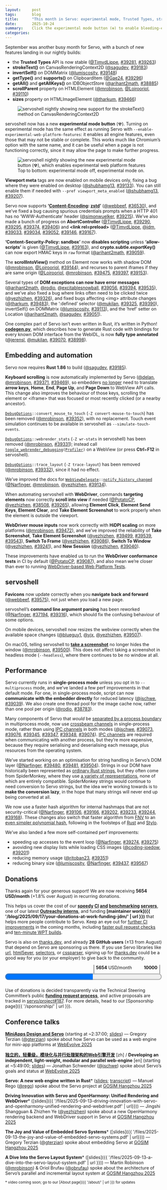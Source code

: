 ```yaml
---
layout:     post
tags:       blog
title:      "This month in Servo: experimental mode, Trusted Types, strokeText(), and more!"
date:       2025-10-24
summary:    Click the experimental mode button (☢) to enable bleeding-edge web platform features.
categories:
---
```


September was another busy month for Servo, with a bunch of new features landing in our nightly builds:

- the **Trusted Types** API is now stable ([@TimvdLippe](https://github.com/TimvdLippe), [#39281](https://github.com/servo/servo/pull/39281), [#39263](https://github.com/servo/servo/pull/39263))
- **strokeText()** on CanvasRenderingContext2D ([@sagudev](https://github.com/sagudev), [#39183](https://github.com/servo/servo/pull/39183))
- **invertSelf()** on DOMMatrix ([@lumiscosity](https://github.com/lumiscosity), [#39148](https://github.com/servo/servo/pull/39148))
- **getType()** and **supports()** on ClipboardItem ([@Gae24](https://github.com/Gae24), [#39296](https://github.com/servo/servo/pull/39296))
- **getAll()** and **getAllKeys()** on IDBObjectStore ([@arihant2math](https://github.com/arihant2math), [#38885](https://github.com/servo/servo/pull/38885))
- **scrollParent** property on HTMLElement ([@mrobinson](https://github.com/mrobinson), [@Loirooriol](https://github.com/Loirooriol), [#39110](https://github.com/servo/servo/pull/39110))
- **sizes** property on HTMLImageElement ([@tharkum](https://github.com/tharkum), [#39466](https://github.com/servo/servo/pull/39466))

<figure>
    <img src="{{ '/img/blog/2025-10-diffie.jpg' | url }}" alt="servoshell nightly showing new support for the strokeText() method on CanvasRenderingContext2D">
</figure>

servoshell now has a new **experimental mode button** (☢).
Turning on experimental mode has the same effect as running Servo with `--enable-experimental-web-platform-features`: it enables all engine features, even those that may not be stable or complete.
This works much like Chromium’s option with the same name, and it can be useful when a page is not functioning correctly, since it may allow the page to make further progress.

<figure>
    <img src="{{ '/img/blog/2025-10-experimental.png' | url }}" alt="servoshell nightly showing the new experimental mode button (☢), which enables experimental web platform features">
    <figcaption>Top to bottom: experimental mode off, experimental mode on.</figcaption>
</figure>

**Viewport meta** tags are now enabled on mobile devices only, fixing a bug where they were enabled on desktop ([@shubhamg13](https://github.com/shubhamg13), [#39133](https://github.com/servo/servo/pull/39133)).
You can still enable them if needed with `--pref viewport_meta_enabled` ([@shubhamg13](https://github.com/shubhamg13), [#39207](https://github.com/servo/servo/pull/39207)).

Servo now supports **‘[Content-Encoding](https://developer.mozilla.org/en-US/docs/Web/HTTP/Reference/Headers/Content-Encoding): [zstd](https://en.wikipedia.org/wiki/Zstd)’** ([@webbeef](https://github.com/webbeef), [#36530](https://github.com/servo/servo/pull/36530)), and we’ve fixed a bug causing spurious credentials prompts when a HTTP 401 has no ‘WWW-Authenticate’ header ([@simonwuelker](https://github.com/simonwuelker), [#39215](https://github.com/servo/servo/pull/39215)).
We’ve also made a bunch of progress on **AbortController** ([@TimvdLippe](https://github.com/TimvdLippe), [#39290](https://github.com/servo/servo/pull/39290), [#39295](https://github.com/servo/servo/pull/39295), [#39374](https://github.com/servo/servo/pull/39374), [#39406](https://github.com/servo/servo/pull/39406)) and **&lt;link rel=preload>** ([@TimvdLippe](https://github.com/TimvdLippe), [@jdm](https://github.com/jdm), [#39033](https://github.com/servo/servo/pull/39033), [#39034](https://github.com/servo/servo/pull/39034), [#39052](https://github.com/servo/servo/pull/39052), [#39146](https://github.com/servo/servo/pull/39146), [#39167](https://github.com/servo/servo/pull/39167)).

**‘Content-Security-Policy: sandbox’** now **disables scripting** unless **‘allow-scripts’** is given ([@TimvdLippe](https://github.com/TimvdLippe), [#39163](https://github.com/servo/servo/pull/39163)), and **crypto.subtle.exportKey()** can now export HMAC keys in `raw` format ([@arihant2math](https://github.com/arihant2math), [#39059](https://github.com/servo/servo/pull/39059)).

The **scrollIntoView()** method on Element now works with shadow DOM ([@mrobinson](https://github.com/mrobinson), [@Loirooriol](https://github.com/Loirooriol), [#39144](https://github.com/servo/servo/pull/39144)), and recurses to parent iframes if they are same origin ([@Loirooriol](https://github.com/Loirooriol), [@mrobinson](https://github.com/mrobinson), [#39475](https://github.com/servo/servo/pull/39475), [#39397](https://github.com/servo/servo/pull/39397), [#39153](https://github.com/servo/servo/pull/39153)).

Several types of **DOM exceptions can now have error messages** ([@arihant2math](https://github.com/arihant2math), [@rodio](https://github.com/rodio), [@excitablesnowball](https://github.com/excitablesnowball), [#39056](https://github.com/servo/servo/pull/39056), [#39394](https://github.com/servo/servo/pull/39394), [#39535](https://github.com/servo/servo/pull/39535)), and we’ve also fixed a bug where links often need to be clicked twice ([@yezhizhen](https://github.com/yezhizhen), [#39326](https://github.com/servo/servo/pull/39326)), and fixed bugs affecting &lt;img> attribute changes ([@tharkum](https://github.com/tharkum), [#39483](https://github.com/servo/servo/pull/39483)), the ‘:defined’ selector ([@mukilan](https://github.com/mukilan), [#39325](https://github.com/servo/servo/pull/39325), [#39390](https://github.com/servo/servo/pull/39390)), invertSelf() on DOMMatrix ([@lumiscosity](https://github.com/lumiscosity), [#39113](https://github.com/servo/servo/pull/39113)), and the ‘href’ setter on Location ([@arihant2math](https://github.com/arihant2math), [@sagudev](https://github.com/sagudev), [#39051](https://github.com/servo/servo/pull/39051)).

One complex part of Servo isn’t even written in Rust, it’s written in Python!
[**codegen.py**](https://github.com/servo/servo/blob/25d3c5a157e781db8813071a5ba647463546d0cd/components/script_bindings/codegen/codegen.py), which describes how to generate Rust code with bindings for every known DOM interface from the WebIDL, is now **fully type annotated** ([@jerensl](https://github.com/jerensl), [@mukilan](https://github.com/mukilan), [#39070](https://github.com/servo/servo/pull/39070), [#38998](https://github.com/servo/servo/pull/38998)).

## Embedding and automation

Servo now requires **Rust 1.86** to build ([@sagudev](https://github.com/sagudev), [#39185](https://github.com/servo/servo/pull/39185)).

**Keyboard scrolling** is now automatically implemented by Servo ([@delan](https://github.com/delan), [@mrobinson](https://github.com/mrobinson), [#39371](https://github.com/servo/servo/pull/39371), [#39469](https://github.com/servo/servo/pull/39469)), so embedders [no longer](https://github.com/servo/servo/pull/39371/files#diff-24ced12025398fd76b233d19f4507362ae8b3848157577d8041effc4c4a229ae) need to translate **arrow keys**, **Home**, **End**, **Page Up**, and **Page Down** to WebView API calls.
This change also improves the behaviour of those keys, scrolling the element or &lt;iframe> that was focused or most recently clicked (or a nearby ancestor).

<code>[DebugOptions](https://doc.servo.org/servo_config/opts/struct.DebugOptions.html)::convert_mouse_to_touch</code> (`-Z convert-mouse-to-touch`) has been removed ([@mrobinson](https://github.com/mrobinson), [#39352](https://github.com/servo/servo/pull/39352)), with no replacement.
Touch event simulation continues to be available in servoshell as `--simulate-touch-events`.

<code>[DebugOptions](https://doc.servo.org/servo_config/opts/struct.DebugOptions.html)::webrender_stats</code> (`-Z wr-stats` in servoshell) has been removed ([@mrobinson](https://github.com/mrobinson), [#39331](https://github.com/servo/servo/pull/39331)); instead call <code>[toggle_webrender_debugging](https://doc.servo.org/servo/struct.WebView.html#method.toggle_webrender_debugging)([Profiler](https://doc.servo.org/servo/enum.WebRenderDebugOption.html#variant.Profiler))</code> on a WebView (or press **Ctrl**+**F12** in servoshell).

<code>[DebugOptions](https://doc.servo.org/servo_config/opts/struct.DebugOptions.html)::trace_layout</code> (`-Z trace-layout`) has been removed ([@mrobinson](https://github.com/mrobinson), [#39332](https://github.com/servo/servo/pull/39332)), since it had no effect.

We’ve improved the docs for <code>[WebViewDelegate](https://doc.servo.org/servo/trait.WebViewDelegate.html)::[notify_history_changed](https://doc.servo.org/servo/trait.WebViewDelegate.html#method.notify_history_changed)</code> ([@Narfinger](https://github.com/Narfinger), [@mrobinson](https://github.com/mrobinson), [@yezhizhen](https://github.com/yezhizhen), [#39134](https://github.com/servo/servo/pull/39134)).

When automating servoshell with **WebDriver**, commands **targeting elements** now correctly **scroll into view** if needed ([@PotatoCP](https://github.com/PotatoCP), [@yezhizhen](https://github.com/yezhizhen), [#38508](https://github.com/servo/servo/pull/38508), [#39265](https://github.com/servo/servo/pull/39265)), allowing **Element Click**, **Element Send Keys**, **Element Clear**, and **Take Element Screenshot** to work properly when the element is outside the viewport.

**WebDriver mouse inputs** now work correctly with **HiDPI scaling** on more platforms ([@mrobinson](https://github.com/mrobinson), [#39472](https://github.com/servo/servo/pull/39472)), and we’ve improved the reliability of **Take Screenshot**, **Take Element Screenshot** ([@yezhizhen](https://github.com/yezhizhen), [#39499](https://github.com/servo/servo/pull/39499), [#39539](https://github.com/servo/servo/pull/39539), [#39543](https://github.com/servo/servo/pull/39543)), **Switch To Frame** ([@yezhizhen](https://github.com/yezhizhen), [#39086](https://github.com/servo/servo/pull/39086)), **Switch To Window** ([@yezhizhen](https://github.com/yezhizhen), [#39241](https://github.com/servo/servo/pull/39241)), and **New Session** ([@yezhizhen](https://github.com/yezhizhen), [#39040](https://github.com/servo/servo/pull/39040)).

These improvements have enabled us to run the **WebDriver conformance tests** in CI by default ([@PotatoCP](https://github.com/PotatoCP), [#39087](https://github.com/servo/servo/pull/39087)), and also mean we’re closer than ever to running [WebDriver-based Web Platform Tests](https://web-platform-tests.org/writing-tests/testdriver.html).

## servoshell

**Favicons** now update correctly when you **navigate back and forward** ([@webbeef](https://github.com/webbeef), [#39575](https://github.com/servo/servo/pull/39575)), not just when you load a new page.

servoshell’s **command line argument parsing** has been reworked ([@Narfinger](https://github.com/Narfinger), [#37194](https://github.com/servo/servo/pull/37194), [#39316](https://github.com/servo/servo/pull/39316)), which should fix the confusing behaviour of some options.

On mobile devices, servoshell now resizes the webview correctly when the available space changes ([@blueguy1](https://github.com/blueguy1), [@yjx](https://github.com/yjx), [@yezhizhen](https://github.com/yezhizhen), [#39507](https://github.com/servo/servo/pull/39507)).

On macOS, telling servoshell to [**take a screenshot**](https://w3c.github.io/webdriver/#screen-capture) no longer hides the window ([@mrobinson](https://github.com/mrobinson), [#39500](https://github.com/servo/servo/pull/39500)).
This does not affect taking a screenshot in headless mode (`--headless`), where there continues to be no window at all.

## Performance

Servo currently runs in **single-process mode** unless you opt in to `--multiprocess` mode, and we’ve landed a few perf improvements in that default mode.
For one, in single-process mode, script can now **communicate with the embedder directly** for reduced latency ([@jschwe](https://github.com/jschwe), [#39039](https://github.com/servo/servo/pull/39039)).
We also create one thread pool for the image cache now, rather than one pool per origin ([@rodio](https://github.com/rodio), [#38783](https://github.com/servo/servo/pull/38783)).

Many components of Servo that *would* be [separated by a process boundary](https://book.servo.org/architecture/overview.html#architecture) in multiprocess mode, now use [crossbeam channels](https://docs.rs/crossbeam-channel/0.5.15/crossbeam_channel/) in single-process mode, rather than using [IPC channels](https://docs.rs/ipc-channel/0.20.2/ipc_channel/) in both modes ([@jschwe](https://github.com/jschwe), [#39073](https://github.com/servo/servo/pull/39073), [#39076](https://github.com/servo/servo/pull/39076), [#39345](https://github.com/servo/servo/pull/39345), [#39347](https://github.com/servo/servo/pull/39347), [#39348](https://github.com/servo/servo/pull/39348), [#39074](https://github.com/servo/servo/pull/39074)).
[IPC channels](https://docs.rs/ipc-channel/0.20.2/ipc_channel/) are required when communicating with another process, but they’re more expensive, because they require serialising and deserialising each message, plus resources from the operating system.

We’ve started working on an optimisation for string handling in Servo’s DOM layer ([@Narfinger](https://github.com/Narfinger), [#39480](https://github.com/servo/servo/pull/39480), [#39481](https://github.com/servo/servo/pull/39481), [#39504](https://github.com/servo/servo/pull/39504)).
Strings in our DOM have historically been represented as [ordinary Rust strings](https://doc.rust-lang.org/std/string/struct.String.html), but they often come from SpiderMonkey, where they use [a variety of representations](https://searchfox.org/firefox-main/rev/8e5d58cfed616cb90586c614e53d8ab1ffc8af27/js/src/vm/StringType.h#83), none of which are entirely compatible.
SpiderMonkey strings would continue to need conversion to Servo strings, but the idea we’re working towards is to **make the conversion lazy**, in the hope that many strings will never end up being converted at all.

We now use a faster hash algorithm for internal hashmaps that are not security-critical ([@Narfinger](https://github.com/Narfinger), [#39106](https://github.com/servo/servo/pull/39106), [#39166](https://github.com/servo/servo/pull/39166), [#39202](https://github.com/servo/servo/pull/39202), [#39233](https://github.com/servo/servo/pull/39233), [#39244](https://github.com/servo/servo/pull/39244), [#39168](https://github.com/servo/servo/pull/39168)).
These changes also switch that faster algorithm from [FNV](https://en.wikipedia.org/wiki/Fowler%E2%80%93Noll%E2%80%93Vo_hash_function) to an [even simpler polynomial hash](https://docs.rs/rustc-hash/2.1.1/rustc_hash/), following in the footsteps of [Rust](https://github.com/rust-lang/rust/pull/37229) and [Stylo](https://bugzilla.mozilla.org/show_bug.cgi?id=1477628).

We’ve also landed a few more self-contained perf improvements:
- speeding up accesses to the event loop ([@Narfinger](https://github.com/Narfinger), [#39274](https://github.com/servo/servo/pull/39274), [#39275](https://github.com/servo/servo/pull/39275))
- avoviding new display lists while loading CSS images ([@coding-joedow](https://github.com/coding-joedow), [#39201](https://github.com/servo/servo/pull/39201))
- reducing memory usage ([@ritoban23](https://github.com/ritoban23), [#39351](https://github.com/servo/servo/pull/39351))
- reducing binary size ([@lumiscosity](https://github.com/lumiscosity), [@Narfinger](https://github.com/Narfinger), [#39437](https://github.com/servo/servo/pull/39437), [#39567](https://github.com/servo/servo/pull/39567))

## Donations

Thanks again for your generous support!
We are now receiving **5654 USD/month** (+1.8% over August) in recurring donations.

This helps us cover the cost of our **[speedy](https://ci0.servo.org) [CI](https://ci1.servo.org) [and](https://ci2.servo.org) [benchmarking](https://ci3.servo.org) [servers](https://ci4.servo.org)**, one of our latest **[Outreachy interns](https://www.outreachy.org/alums/2025-06/#:~:text=Servo)**, and funding **[maintainer work]({{ '/blog/2025/09/17/your-donations-at-work-funding-jdm/' | url }})** that helps more people contribute to Servo.
Keep an eye out for [further CI improvements](https://github.com/servo/servo/issues/38141) in the coming months, including [faster pull request checks](https://github.com/servo/servo/pull/39900) and [ten-minute WPT builds](https://github.com/servo/ci-runners/issues/21).

Servo is also on [thanks.dev](https://thanks.dev), and already **28 GitHub users** (±13 from August) that depend on Servo are sponsoring us there.
If you use Servo libraries like [url](https://crates.io/crates/url/reverse_dependencies), [html5ever](https://crates.io/crates/html5ever/reverse_dependencies), [selectors](https://crates.io/crates/selectors/reverse_dependencies), or [cssparser](https://crates.io/crates/cssparser/reverse_dependencies), signing up for [thanks.dev](https://thanks.dev) could be a good way for you (or your employer) to give back to the community.

<figure class="_fig" style="width: 100%; margin: 1em 0;"><div class="_flex" style="height: calc(1lh + 3em); flex-flow: column nowrap; text-align: left;">
    <div style="position: relative; text-align: right;">
        <div style="position: absolute; margin-left: calc(100% * 5654 / 10000); padding-left: 0.5em;"><strong>5654</strong> USD/month</div>
        <div style="position: absolute; margin-left: calc(100% * 5654 / 10000); height: calc(1lh + 1.5em); border-left: 1px solid;"></div>
        <div style="position: absolute; margin-left: calc(100% - 0.5em); height: calc(1lh + 1.5em); border-left: 1px solid;"></div>
        <div style="padding-right: 1em;"><strong>10000</strong><!-- USD/month --></div>
    </div>
    <progress value="5654" max="10000" style="transform: scale(3); transform-origin: top left; width: calc(100% / 3);"></progress>
</div></figure>

Use of donations is decided transparently via the Technical Steering Committee’s public **[funding request process](https://github.com/servo/project/blob/main/FUNDING_REQUEST.md)**, and active proposals are tracked in [servo/project#187](https://github.com/servo/project/issues/187).
For more details, head to our [Sponsorship page]({{ '/sponsorship/' | url }}).

## Conference talks

**[MiniApps Design and Servo](https://ke.segmentfault.com/course/1650000043885605/section/1500000047216580)** (starting at ~2:37:00; [slides](https://www.w3.org/2024/01/webevolve-series-events/annual-2025/slides/gregory-terzian.pdf)) — Gregory Terzian ([@gterzian](https://github.com/gterzian)) spoke about how Servo can be used as a web engine for mini-app platforms at [WebEvolve 2025](https://www.w3.org/2024/01/webevolve-series-events/annual-2025/high-perf.en.html)

**[独⽴的，轻量级，模块化与并⾏处理架构的Web引擎开发](https://ke.segmentfault.com/course/1650000043885605/section/1500000047216580)** [zh] / **Developing an independent, light-weight, modular and parallel web-engine** [en] (starting at ~5:49:00; [slides](https://www.w3.org/2024/01/webevolve-series-events/annual-2025/slides/jonathan-schwender.pdf)) — Jonathan Schwender ([@jschwe](https://github.com/jschwe)) spoke about Servo’s goals and status at [WebEvolve 2025](https://www.w3.org/2024/01/webevolve-series-events/annual-2025/high-perf.en.html)

**Servo: A new web engine written in Rust**\* ([slides](https://docs.google.com/presentation/d/1t15UKit4UPkZ-4ankkvsTJdpQWdBCmeTXLALeLk9n34); [transcript](https://blogs.igalia.com/mrego/servo-a-new-web-engine-written-in-rust/)) — Manuel Rego ([@rego](https://github.com/rego)) spoke about the Servo project at [GOSIM Hangzhou 2025](https://hangzhou2025.gosim.org)

**Driving Innovation with Servo and OpenHarmony: Unified Rendering and WebDriver**\* ([slides]({{ '/files/2025-09-13-driving-innovation-with-servo-and-openharmony-unified-rendering-and-webdriver.pdf' | url}})) — Jingshi Shangguan &amp; Zhizhen Ye ([@yezhizhen](https://github.com/yezhizhen)) spoke about a new OpenHarmony rendering backend and WebDriver support in Servo at [GOSIM Hangzhou 2025](https://hangzhou2025.gosim.org)

**The Joy and Value of Embedded Servo Systems**\* ([slides]({{ '/files/2025-09-13-the-joy-and-value-of-embedded-servo-systems.pdf' | url}})) — Gregory Terzian ([@gterzian](https://github.com/gterzian)) spoke about embedding Servo at [GOSIM Hangzhou 2025](https://hangzhou2025.gosim.org)

**A Dive Into the Servo Layout System**\* ([slides]({{ '/files/2025-09-13-a-dive-into-the-servo-layout-system.pdf' | url }})) — Martin Robinson ([@mrobinson](https://github.com/mrobinson)) &amp; Oriol Brufau ([@obrufau](https://github.com/obrufau)) spoke about the architecture of Servo’s parallel and incremental layout system at [GOSIM Hangzhou 2025](https://hangzhou2025.gosim.org)

<small>\* video coming soon; go to our [About page]({{ '/about/' | url }}) for updates</small>

<style>
    ._correction {
        max-width: 33em;
        margin: 1em auto;
        border-bottom: 1px solid;
        padding-bottom: 1em;
    }
    ._note {
        margin: 1em 1em;
        border-left: 1px solid;
        padding-left: 1em;
        opacity: 0.75;
    }
</style>
